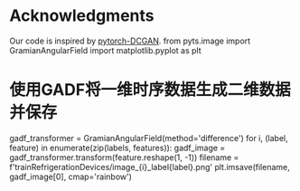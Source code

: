 # Acknowledgments
Our code is inspired by [pytorch-DCGAN](https://github.com/junyanz/pytorch-CycleGAN-and-pix2pix).
from pyts.image import GramianAngularField
import matplotlib.pyplot as plt

# 使用GADF将一维时序数据生成二维数据并保存
gadf_transformer = GramianAngularField(method='difference')
for i, (label, feature) in enumerate(zip(labels, features)):
    gadf_image = gadf_transformer.transform(feature.reshape(1, -1))
    filename = f'trainRefrigerationDevices/image_{i}_label{label}.png'
    plt.imsave(filename, gadf_image[0], cmap='rainbow')

